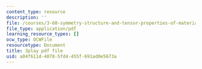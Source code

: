 ```yaml
---
content_type: resource
description: ''
file: /courses/3-60-symmetry-structure-and-tensor-properties-of-materials-fall-2005/a04f611d40785fd4455f691ad0e5673a_V1i2bknbWfc.pdf
file_type: application/pdf
learning_resource_types: []
ocw_type: OCWFile
resourcetype: Document
title: 3play pdf file
uid: a04f611d-4078-5fd4-455f-691ad0e5673a
---
```

